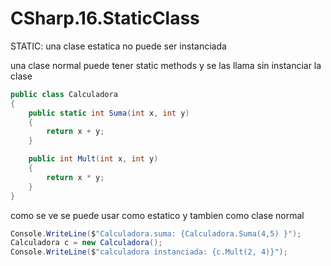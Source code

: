 # CSharp.16.StaticClass


STATIC: una clase estatica no puede ser instanciada

una clase normal puede tener static methods y se las llama sin instanciar la clase

```csharp
public class Calculadora
{
    public static int Suma(int x, int y)
    {
        return x + y;
    }

    public int Mult(int x, int y)
    {
        return x * y;
    }
}
```

como se ve se puede usar como estatico y tambien como clase normal
```csharp
Console.WriteLine($"Calculadora.suma: {Calculadora.Suma(4,5) }");
Calculadora c = new Calculadora();
Console.WriteLine($"calculadora instanciada: {c.Mult(2, 4)}");
```
